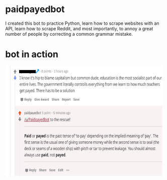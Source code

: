 # paidpayedbot

I created this bot to practice Python, learn how to scrape websites with an API, learn how to scrape Reddit, and most importantly, to annoy a great number of people by correcting a common grammar mistake. 

# bot in action

<img src="redditbot.png" height="350px" width="500px">
